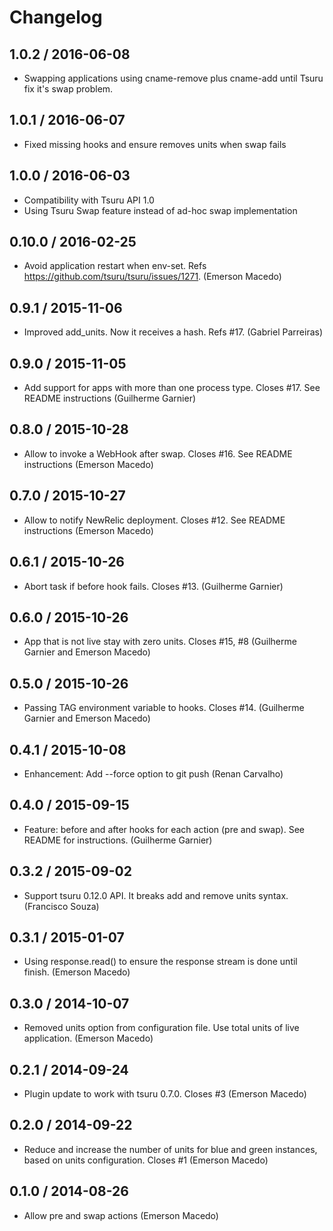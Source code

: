 # Changelog

## 1.0.2 / 2016-06-08

   - Swapping applications using cname-remove plus cname-add until Tsuru fix it's swap problem.

## 1.0.1 / 2016-06-07

   - Fixed missing hooks and ensure removes units when swap fails

## 1.0.0 / 2016-06-03

   - Compatibility with Tsuru API 1.0
   - Using Tsuru Swap feature instead of ad-hoc swap implementation

## 0.10.0 / 2016-02-25

  - Avoid application restart when env-set. Refs https://github.com/tsuru/tsuru/issues/1271. (Emerson Macedo)

## 0.9.1 / 2015-11-06

  - Improved add_units. Now it receives a hash. Refs #17. (Gabriel Parreiras)

## 0.9.0 / 2015-11-05

  - Add support for apps with more than one process type. Closes #17. See README instructions (Guilherme Garnier)

## 0.8.0 / 2015-10-28

  - Allow to invoke a WebHook after swap. Closes #16. See README instructions (Emerson Macedo)

## 0.7.0 / 2015-10-27

  - Allow to notify NewRelic deployment. Closes #12. See README instructions (Emerson Macedo)

## 0.6.1 / 2015-10-26

  - Abort task if before hook fails. Closes #13. (Guilherme Garnier)

## 0.6.0 / 2015-10-26

  - App that is not live stay with zero units. Closes #15, #8 (Guilherme Garnier and Emerson Macedo)

## 0.5.0 / 2015-10-26

  - Passing TAG environment variable to hooks. Closes #14. (Guilherme Garnier and Emerson Macedo)

## 0.4.1 / 2015-10-08

  - Enhancement: Add --force option to git push (Renan Carvalho)

## 0.4.0 / 2015-09-15

  - Feature: before and after hooks for each action (pre and swap). See README for instructions. (Guilherme Garnier)

## 0.3.2 / 2015-09-02

  - Support tsuru 0.12.0 API. It breaks add and remove units syntax. (Francisco Souza)

## 0.3.1 / 2015-01-07

  - Using response.read() to ensure the response stream is done until finish. (Emerson Macedo)

## 0.3.0 / 2014-10-07

  - Removed units option from configuration file. Use total units of live application. (Emerson Macedo)

## 0.2.1 / 2014-09-24

  - Plugin update to work with tsuru 0.7.0. Closes #3 (Emerson Macedo)

## 0.2.0 / 2014-09-22

  - Reduce and increase the number of units for blue and green instances, based on units configuration. Closes #1 (Emerson Macedo)

## 0.1.0 / 2014-08-26

  - Allow pre and swap actions (Emerson Macedo)
